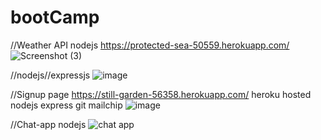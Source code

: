 # bootCamp 

//Weather API nodejs    https://protected-sea-50559.herokuapp.com/
![Screenshot (3)](https://user-images.githubusercontent.com/49728020/159702033-08478f0c-95c2-4fbf-9240-6f8a031a673a.png)

//nodejs//expressjs
![image](https://user-images.githubusercontent.com/49728020/168249403-25381012-388c-48e5-a9b4-a4c9757b1f9b.png)

//Signup page https://still-garden-56358.herokuapp.com/   heroku hosted nodejs express git mailchip
![image](https://user-images.githubusercontent.com/49728020/169031495-6e0dfc6c-6b6f-4e2f-9f90-ca6011fc47f2.png)

//Chat-app nodejs
![chat app](https://user-images.githubusercontent.com/49728020/175777760-8f9fa7c7-c398-4e29-a5b3-9156591f6233.png)




